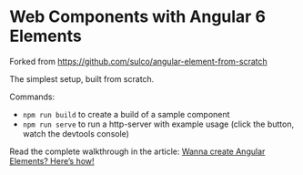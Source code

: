 # Web Components with Angular 6 Elements

Forked from https://github.com/sulco/angular-element-from-scratch


The simplest setup, built from scratch. 

Commands:
- `npm run build` to create a build of a sample component
- `npm run serve` to run a http-server with example usage (click the button, watch the devtools console)

Read the complete walkthrough in the article: [Wanna create Angular Elements? Here’s how!](https://medium.com/@tomsu/wanna-create-an-angular-element-heres-how-73e2ea85bd28)
